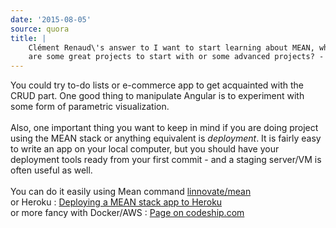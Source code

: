 ```yaml
---
date: '2015-08-05'
source: quora
title: |
    Clément Renaud\'s answer to I want to start learning about MEAN, what
    are some great projects to start with or some advanced projects? - Quora
---
```


You could try to-do lists or e-commerce app to get acquainted with the
CRUD part. One good thing to manipulate Angular is to experiment with
some form of parametric visualization.\
\
Also, one important thing you want to keep in mind if you are doing
project using the MEAN stack or anything equivalent is *deployment*. It
is fairly easy to write an app on your local computer, but you should
have your deployment tools ready from your first commit - and a staging
server/VM is often useful as well.\
\
You can do it easily using Mean command
[linnovate/mean](https://github.com/linnovate/mean#hosting-mean)\
or Heroku : [Deploying a MEAN stack app to
Heroku](http://www.tilcode.com/deploying-a-mean-stack-app-to-heroku/)\
or more fancy with Docker/AWS : [Page on
codeship.com](http://blog.codeship.com/running-mean-web-application-docker-containers-aws/#.VbnrkUBOm9s.twitter)
